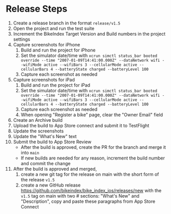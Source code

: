 # Release Steps

1. Create a release branch in the format `release/v1.5`
2. Open the project and run the test suite
3. Increment the BikeIndex Target Version and Build numbers in the project settings
4. Capture screenshots for iPhone
	1. Build and run the project for iPhone
	2. Set the simulator date/time with `xcrun simctl status_bar booted override --time "2007-01-09T14:41:00.000Z" --dataNetwork wifi --wifiMode active --wifiBars 3 --cellularMode active --cellularBars 4 --batteryState charged --batteryLevel 100`
	3. Capture each screenshot as needed
5. Capture screenshots for iPad
	1. Build and run the project for iPad
	2. Set the simulator date/time with `xcrun simctl status_bar booted override --time "2007-01-09T14:41:00.000Z" --dataNetwork wifi --wifiMode active --wifiBars 3 --cellularMode active --cellularBars 4 --batteryState charged --batteryLevel 100`
	3. Capture each screenshot as needed
	4. When opening "Register a bike" page, clear the "Owner Email" field
6. Create an Archive build
7. Upload the build to App Store connect and submit it to TestFlight
8. Update the screenshots
9. Update the "What's New" text
10. Submit the build to App Store Review
	- After the build is approved, create the PR for the branch and merge it into `main`
	- If new builds are needed for any reason, increment the build number and commit the change
11. After the build is approved and merged, 
	1. create a new git tag for the release on main with the short form of the release `v1.5`
	2. create a new GitHub release https://github.com/bikeindex/bike_index_ios/releases/new with the `v1.5` tag on main with two \# sections: "What's New" and "Description", copy and paste these paragraphs from App Store Connect

